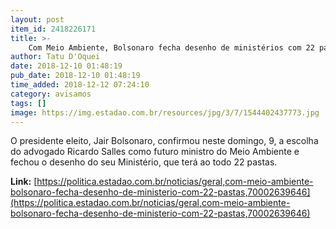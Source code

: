 ```yaml
---
layout: post
item_id: 2418226171
title: >-
    Com Meio Ambiente, Bolsonaro fecha desenho de ministérios com 22 pastas
author: Tatu D'Oquei
date: 2018-12-10 01:48:19
pub_date: 2018-12-10 01:48:19
time_added: 2018-12-12 07:24:10
category: avisamos
tags: []
image: https://img.estadao.com.br/resources/jpg/3/7/1544402437773.jpg
---
```


O presidente eleito, Jair Bolsonaro, confirmou neste domingo, 9, a escolha do advogado Ricardo Salles como futuro ministro do Meio Ambiente e fechou o desenho do seu Ministério, que terá ao todo 22 pastas.

**Link:** [https://politica.estadao.com.br/noticias/geral,com-meio-ambiente-bolsonaro-fecha-desenho-de-ministerio-com-22-pastas,70002639646](https://politica.estadao.com.br/noticias/geral,com-meio-ambiente-bolsonaro-fecha-desenho-de-ministerio-com-22-pastas,70002639646)

